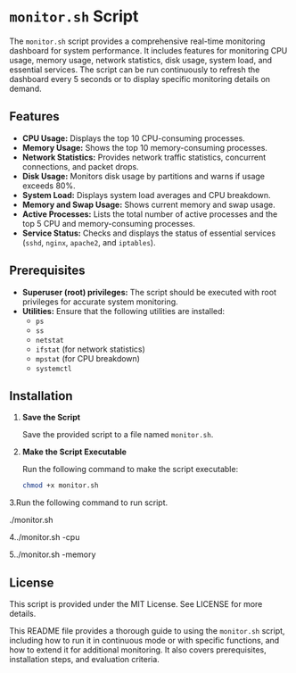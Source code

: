 
# `monitor.sh` Script

The `monitor.sh` script provides a comprehensive real-time monitoring dashboard for system performance. It includes features for monitoring CPU usage, memory usage, network statistics, disk usage, system load, and essential services. The script can be run continuously to refresh the dashboard every 5 seconds or to display specific monitoring details on demand.


## Features

- **CPU Usage:** Displays the top 10 CPU-consuming processes.
- **Memory Usage:** Shows the top 10 memory-consuming processes.
- **Network Statistics:** Provides network traffic statistics, concurrent connections, and packet drops.
- **Disk Usage:** Monitors disk usage by partitions and warns if usage exceeds 80%.
- **System Load:** Displays system load averages and CPU breakdown.
- **Memory and Swap Usage:** Shows current memory and swap usage.
- **Active Processes:** Lists the total number of active processes and the top 5 CPU and memory-consuming processes.
- **Service Status:** Checks and displays the status of essential services (`sshd`, `nginx`, `apache2`, and `iptables`).
## Prerequisites
- **Superuser (root) privileges:** The script should be executed with root privileges for accurate system monitoring.
- **Utilities:** Ensure that the following utilities are installed:
  - `ps`
  - `ss`
  - `netstat`
  - `ifstat` (for network statistics)
  - `mpstat` (for CPU breakdown)
  - `systemctl`
## Installation

1. **Save the Script**

   Save the provided script to a file named `monitor.sh`.

2. **Make the Script Executable**

   Run the following command to make the script executable:
   ```bash
   chmod +x monitor.sh
3.Run the following command to run script.

./monitor.sh

4../monitor.sh -cpu

5../monitor.sh -memory


## License

This script is provided under the MIT License. See LICENSE for more details.


This README file provides a thorough guide to using the `monitor.sh` script, including how to run it in continuous mode or with specific functions, and how to extend it for additional monitoring. It also covers prerequisites, installation steps, and evaluation criteria.

